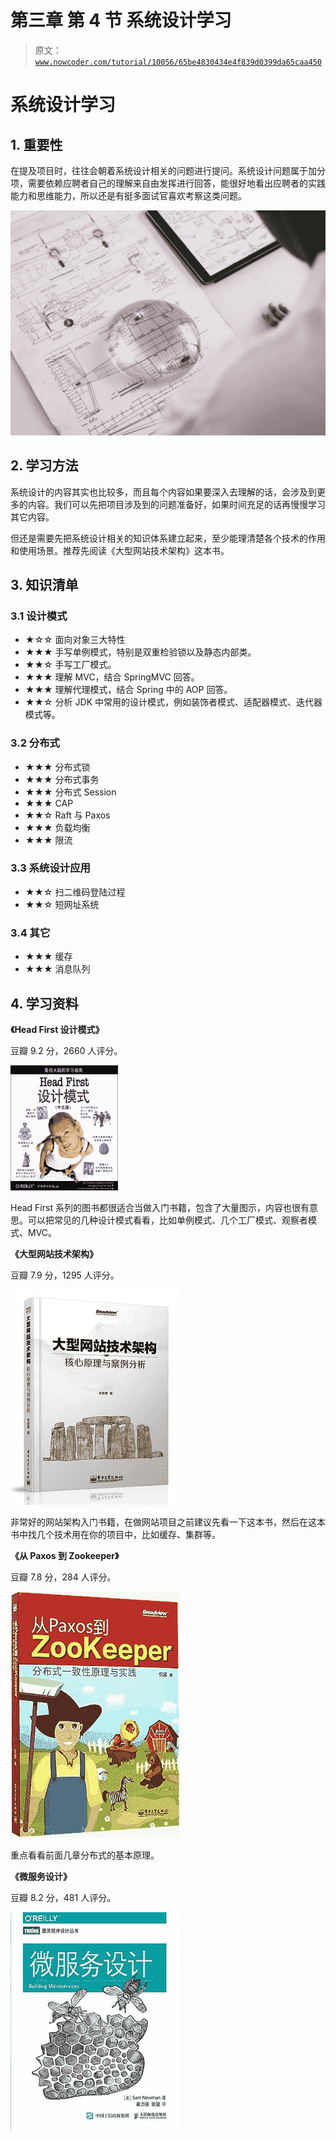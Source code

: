 # 第三章 第 4 节 系统设计学习

> 原文：[`www.nowcoder.com/tutorial/10056/65be4830434e4f839d0399da65caa450`](https://www.nowcoder.com/tutorial/10056/65be4830434e4f839d0399da65caa450)

# 系统设计学习

## 1\. 重要性

在提及项目时，往往会朝着系统设计相关的问题进行提问。系统设计问题属于加分项，需要依赖应聘者自己的理解来自由发挥进行回答，能很好地看出应聘者的实践能力和思维能力，所以还是有挺多面试官喜欢考察这类问题。

![](img/60a126c8258bc1a3c029490a0d050b42.png)

## 2\. 学习方法

系统设计的内容其实也比较多，而且每个内容如果要深入去理解的话，会涉及到更多的内容。我们可以先把项目涉及到的问题准备好，如果时间充足的话再慢慢学习其它内容。

但还是需要先把系统设计相关的知识体系建立起来，至少能理清楚各个技术的作用和使用场景。推荐先阅读《大型网站技术架构》这本书。

## 3\. 知识清单

### 3.1 设计模式

*   ★☆☆ 面向对象三大特性
*   ★★★ 手写单例模式，特别是双重检验锁以及静态内部类。
*   ★★☆ 手写工厂模式。
*   ★★★ 理解 MVC，结合 SpringMVC 回答。
*   ★★★ 理解代理模式，结合 Spring 中的 AOP 回答。
*   ★★☆ 分析 JDK 中常用的设计模式，例如装饰者模式、适配器模式、迭代器模式等。

### 3.2 分布式

*   ★★★ 分布式锁
*   ★★★ 分布式事务
*   ★★★ 分布式 Session
*   ★★★ CAP
*   ★★☆ Raft 与 Paxos
*   ★★★ 负载均衡
*   ★★★ 限流

### 3.3 系统设计应用

*   ★★☆ 扫二维码登陆过程
*   ★★☆ 短网址系统

### 3.4 其它

*   ★★★ 缓存
*   ★★★ 消息队列

## 4\. 学习资料

**《Head First 设计模式》**

豆瓣 9.2 分，2660 人评分。

![](img/701d43659dadc8f4a8afad2eb04fd5d0.png)

Head First 系列的图书都很适合当做入门书籍，包含了大量图示，内容也很有意思。可以把常见的几种设计模式看看，比如单例模式、几个工厂模式、观察者模式、MVC。

**《大型网站技术架构》**

豆瓣 7.9 分，1295 人评分。

![](img/193872c47df4eaf8d1d33020b60c57fb.png)

非常好的网站架构入门书籍，在做网站项目之前建议先看一下这本书，然后在这本书中找几个技术用在你的项目中，比如缓存、集群等。

**《从 Paxos 到 Zookeeper》**

豆瓣 7.8 分，284 人评分。

![](img/903f75696e94d80fb912589cabee2849.png)

重点看看前面几章分布式的基本原理。

**《微服务设计》**

豆瓣 8.2 分，481 人评分。

![](img/e3485873fb3e5a5d7552e684e80e2c7c.png)